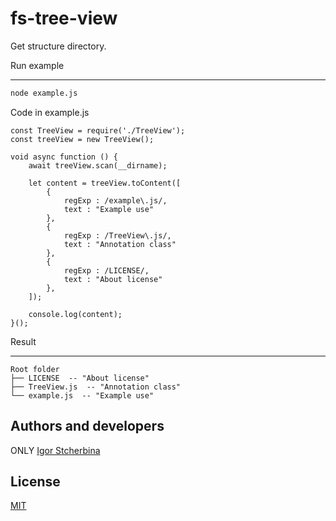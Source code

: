 # fs-tree-view
Get structure directory.

Run example
___
```bash
node example.js
```

Code in example.js
```node
const TreeView = require('./TreeView');
const treeView = new TreeView();

void async function () {
	await treeView.scan(__dirname);

	let content = treeView.toContent([
		{
			regExp : /example\.js/,
			text : "Example use"
		},
		{
			regExp : /TreeView\.js/,
			text : "Annotation class"
		},
		{
			regExp : /LICENSE/,
			text : "About license"
		},
	]);

	console.log(content);
}();

```

Result
___
```
Root folder
├── LICENSE  -- "About license"
├── TreeView.js  -- "Annotation class"
└── example.js  -- "Example use"
```

## Authors and developers

ONLY [Igor Stcherbina](https://github.com/eagle7410)

## License

[MIT](https://github.com/eagle7410/fs-tree-view/blob/master/LICENSE)

